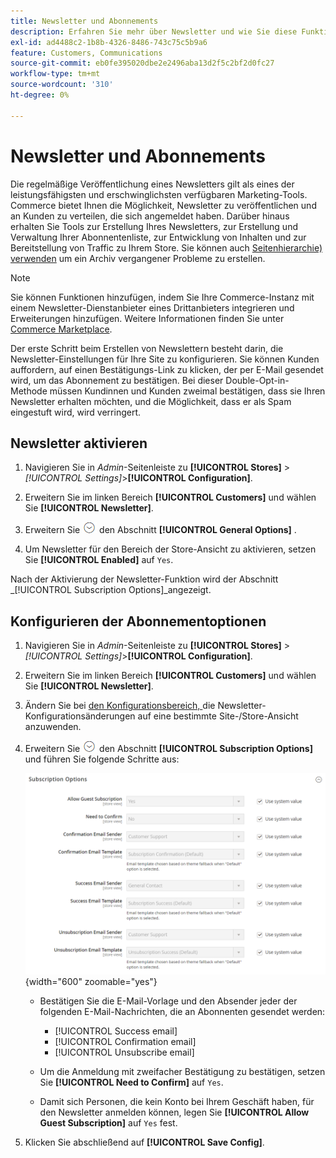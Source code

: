 ```yaml
---
title: Newsletter und Abonnements
description: Erfahren Sie mehr über Newsletter und wie Sie diese Funktion als kostengünstiges Werbe-Tool aktivieren können.
exl-id: ad4488c2-1b8b-4326-8486-743c75c5b9a6
feature: Customers, Communications
source-git-commit: eb0fe395020dbe2e2496aba13d2f5c2bf2d0fc27
workflow-type: tm+mt
source-wordcount: '310'
ht-degree: 0%

---
```


# Newsletter und Abonnements

Die regelmäßige Veröffentlichung eines Newsletters gilt als eines der leistungsfähigsten und erschwinglichsten verfügbaren Marketing-Tools. Commerce bietet Ihnen die Möglichkeit, Newsletter zu veröffentlichen und an Kunden zu verteilen, die sich angemeldet haben. Darüber hinaus erhalten Sie Tools zur Erstellung Ihres Newsletters, zur Erstellung und Verwaltung Ihrer Abonnentenliste, zur Entwicklung von Inhalten und zur Bereitstellung von Traffic zu Ihrem Store. Sie können auch [Seitenhierarchie) verwenden](../content-design/page-hierarchy.md) um ein Archiv vergangener Probleme zu erstellen.

>[!NOTE]
>
>Sie können Funktionen hinzufügen, indem Sie Ihre Commerce-Instanz mit einem Newsletter-Dienstanbieter eines Drittanbieters integrieren und Erweiterungen hinzufügen. Weitere Informationen finden Sie unter [Commerce Marketplace](../getting-started/commerce-marketplace.md).

Der erste Schritt beim Erstellen von Newslettern besteht darin, die Newsletter-Einstellungen für Ihre Site zu konfigurieren. Sie können Kunden auffordern, auf einen Bestätigungs-Link zu klicken, der per E-Mail gesendet wird, um das Abonnement zu bestätigen. Bei dieser Double-Opt-in-Methode müssen Kundinnen und Kunden zweimal bestätigen, dass sie Ihren Newsletter erhalten möchten, und die Möglichkeit, dass er als Spam eingestuft wird, wird verringert.

## Newsletter aktivieren

1. Navigieren Sie in _Admin_-Seitenleiste zu **[!UICONTROL Stores]** > _[!UICONTROL Settings]_>**[!UICONTROL Configuration]**.

1. Erweitern Sie im linken Bereich **[!UICONTROL Customers]** und wählen Sie **[!UICONTROL Newsletter]**.

1. Erweitern Sie ![Erweiterungsauswahl](../assets/icon-display-expand.png) den Abschnitt **[!UICONTROL General Options]** .

1. Um Newsletter für den Bereich der Store-Ansicht zu aktivieren, setzen Sie **[!UICONTROL Enabled]** auf `Yes`.

Nach der Aktivierung der Newsletter-Funktion wird der Abschnitt _[!UICONTROL Subscription Options]_angezeigt.

## Konfigurieren der Abonnementoptionen

1. Navigieren Sie in _Admin_-Seitenleiste zu **[!UICONTROL Stores]** > _[!UICONTROL Settings]_>**[!UICONTROL Configuration]**.

1. Erweitern Sie im linken Bereich **[!UICONTROL Customers]** und wählen Sie **[!UICONTROL Newsletter]**.

1. Ändern Sie bei [ den Konfigurationsbereich, ](../getting-started/websites-stores-views.md#scope-settings) die Newsletter-Konfigurationsänderungen auf eine bestimmte Site-/Store-Ansicht anzuwenden.

1. Erweitern Sie ![Erweiterungsauswahl](../assets/icon-display-expand.png) den Abschnitt **[!UICONTROL Subscription Options]** und führen Sie folgende Schritte aus:

   ![Kundenkonfiguration - Newsletter-Abonnements](../configuration-reference/customers/assets/newsletter-subscription-options.png){width="600" zoomable="yes"}

   - Bestätigen Sie die E-Mail-Vorlage und den Absender jeder der folgenden E-Mail-Nachrichten, die an Abonnenten gesendet werden:

      - [!UICONTROL Success email]
      - [!UICONTROL Confirmation email]
      - [!UICONTROL Unsubscribe email]

   - Um die Anmeldung mit zweifacher Bestätigung zu bestätigen, setzen Sie **[!UICONTROL Need to Confirm]** auf `Yes`.

   - Damit sich Personen, die kein Konto bei Ihrem Geschäft haben, für den Newsletter anmelden können, legen Sie **[!UICONTROL Allow Guest Subscription]** auf `Yes` fest.

1. Klicken Sie abschließend auf **[!UICONTROL Save Config]**.

